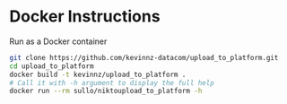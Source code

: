 Docker Instructions
===================

Run as a Docker container

~~~bash
git clone https://github.com/kevinnz-datacom/upload_to_platform.git
cd upload_to_platform
docker build -t kevinnz/upload_to_platform .
# Call it with -h argument to display the full help
docker run --rm sullo/niktoupload_to_platform -h
~~~